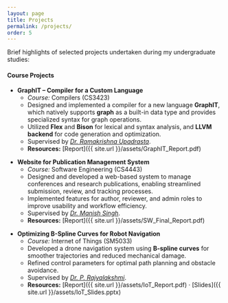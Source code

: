 ```yaml
---
layout: page
title: Projects
permalink: /projects/
order: 5
---
```

Brief highlights of selected projects undertaken during my undergraduate studies:

<!-- 
1. SWE
2. IoT
3. compilers
4. DBMS
5. OS
6. SDE -->

#### **Course Projects**

- **GraphIT – Compiler for a Custom Language**  
  - *Course:* Compilers (CS3423)  
  - Designed and implemented a compiler for a new language **GraphIT**, which natively supports **graph** as a built-in data type and provides specialized syntax for graph operations.  
  - Utilized **Flex** and **Bison** for lexical and syntax analysis, and **LLVM backend** for code generation and optimization.  
  - Supervised by *[Dr. Ramakrishna Upadrasta](https://people.iith.ac.in/ramakrishna/)*.  
  - **Resources:** [Report]({{ site.url }}/assets/GraphIT_Report.pdf)  


<!-- --- -->


- **Website for Publication Management System**  
  - *Course:* Software Engineering (CS4443)  
  - Designed and developed a web-based system to manage conferences and research publications, enabling streamlined submission, review, and tracking processes.  
  - Implemented features for author, reviewer, and admin roles to improve usability and workflow efficiency.  
  - Supervised by *[Dr. Manish Singh](https://people.iith.ac.in/msingh/)*.  
  - **Resources:** [Report]({{ site.url }}/assets/SW_Final_Report.pdf)  

<!-- --- -->


- **Optimizing B-Spline Curves for Robot Navigation**  
  - *Course:* Internet of Things (SM5033)  
  - Developed a drone navigation system using **B-spline curves** for smoother trajectories and reduced mechanical damage.  
  - Refined control parameters for optimal path planning and obstacle avoidance.  
  - Supervised by *[Dr. P. Rajyalakshmi](https://people.iith.ac.in/raji/)*.  
  - **Resources:** [Report]({{ site.url }}/assets/IoT_Report.pdf) · [Slides]({{ site.url }}/assets/IoT_Slides.pptx)
